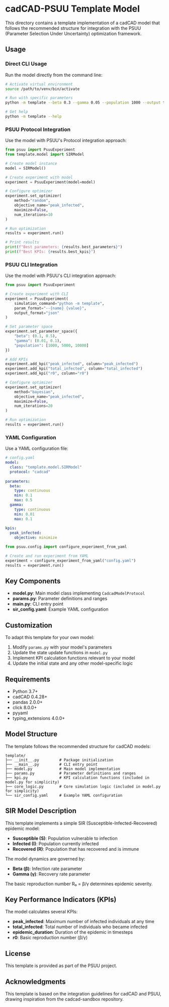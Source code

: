 # cadCAD-PSUU Template Model

This directory contains a template implementation of a cadCAD model that follows the recommended structure for integration with the PSUU (Parameter Selection Under Uncertainty) optimization framework.

## Usage

### Direct CLI Usage

Run the model directly from the command line:

```bash
# Activate virtual environment
source /path/to/venv/bin/activate

# Run with specific parameters
python -m template --beta 0.3 --gamma 0.05 --population 1000 --output test_run

# Get help
python -m template --help
```

### PSUU Protocol Integration

Use the model with PSUU's Protocol integration approach:

```python
from psuu import PsuuExperiment
from template.model import SIRModel

# Create model instance
model = SIRModel()

# Create experiment with model
experiment = PsuuExperiment(model=model)

# Configure optimizer
experiment.set_optimizer(
    method="random",
    objective_name="peak_infected",
    maximize=False,
    num_iterations=10
)

# Run optimization
results = experiment.run()

# Print results
print(f"Best parameters: {results.best_parameters}")
print(f"Best KPIs: {results.best_kpis}")
```

### PSUU CLI Integration

Use the model with PSUU's CLI integration approach:

```python
from psuu import PsuuExperiment

# Create experiment with CLI
experiment = PsuuExperiment(
    simulation_command="python -m template",
    param_format="--{name} {value}",
    output_format="json"
)

# Set parameter space
experiment.set_parameter_space({
    "beta": (0.1, 0.5),
    "gamma": (0.01, 0.1),
    "population": [1000, 5000, 10000]
})

# Add KPIs
experiment.add_kpi("peak_infected", column="peak_infected")
experiment.add_kpi("total_infected", column="total_infected")
experiment.add_kpi("r0", column="r0")

# Configure optimizer
experiment.set_optimizer(
    method="bayesian",
    objective_name="peak_infected",
    maximize=False,
    num_iterations=20
)

# Run optimization
results = experiment.run()
```

### YAML Configuration

Use a YAML configuration file:

```yaml
# config.yaml
model:
  class: "template.model.SIRModel"
  protocol: "cadcad"
  
parameters:
  beta:
    type: continuous
    min: 0.1
    max: 0.5
  gamma:
    type: continuous
    min: 0.01
    max: 0.1
  
kpis:
  peak_infected:
    objective: minimize
```

```python
from psuu.config import configure_experiment_from_yaml

# Create and run experiment from YAML
experiment = configure_experiment_from_yaml("config.yaml")
results = experiment.run()
```

## Key Components

- **model.py**: Main model class implementing `CadcadModelProtocol`
- **params.py**: Parameter definitions and ranges
- **__main__.py**: CLI entry point
- **sir_config.yaml**: Example YAML configuration

## Customization

To adapt this template for your own model:

1. Modify `params.py` with your model's parameters
2. Update the state update functions in `model.py`
3. Implement KPI calculation functions relevant to your model
4. Update the initial state and any other model-specific logic

## Requirements

- Python 3.7+
- cadCAD 0.4.28+
- pandas 2.0.0+
- click 8.0.0+
- pyyaml
- typing_extensions 4.0.0+

## Model Structure

The template follows the recommended structure for cadCAD models:

```
template/
├── __init__.py         # Package initialization
├── __main__.py         # CLI entry point
├── model.py            # Main model implementation
├── params.py           # Parameter definitions and ranges
├── kpi.py              # KPI calculation functions (included in model.py for simplicity)
├── core_logic.py       # Core simulation logic (included in model.py for simplicity)
└── sir_config.yaml     # Example YAML configuration
```

## SIR Model Description

This template implements a simple SIR (Susceptible-Infected-Recovered) epidemic model:

- **Susceptible (S)**: Population vulnerable to infection
- **Infected (I)**: Population currently infected
- **Recovered (R)**: Population that has recovered and is immune

The model dynamics are governed by:
- **Beta (β)**: Infection rate parameter
- **Gamma (γ)**: Recovery rate parameter

The basic reproduction number R₀ = β/γ determines epidemic severity.

## Key Performance Indicators (KPIs)

The model calculates several KPIs:

- **peak_infected**: Maximum number of infected individuals at any time
- **total_infected**: Total number of individuals who became infected
- **epidemic_duration**: Duration of the epidemic in timesteps
- **r0**: Basic reproduction number (β/γ)

## License

This template is provided as part of the PSUU project.

## Acknowledgments

This template is based on the integration guidelines for cadCAD and PSUU, drawing inspiration from the cadcad-sandbox repository.
